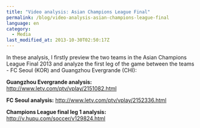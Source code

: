 ```yaml
---
title: "Video analysis: Asian Champions League Final"
permalink: /blog/video-analysis-asian-champions-league-final
language: en
category:
  - Media
last_modified_at: 2013-10-30T02:50:17Z
---
```


In these analysis, I firstly preview the two teams in the Asian Champions League Final 2013 and analyze the first leg of the game between the teams - FC Seoul (KOR) and Guangzhou Evergrande (CHI):

**Guangzhou Evergrande analysis:** <http://www.letv.com/ptv/vplay/2151082.html>

**FC Seoul analysis:** <http://www.letv.com/ptv/vplay/2152336.html>

**Champions League final leg 1 analysis:** <http://v.hupu.com/soccer/v129824.html>
